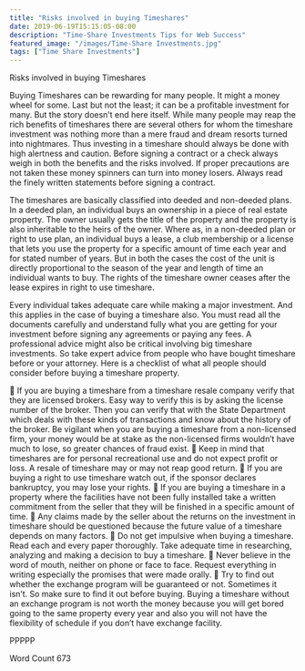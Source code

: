 ```yaml
---
title: "Risks involved in buying Timeshares"
date: 2019-06-19T15:15:05-08:00
description: "Time-Share Investments Tips for Web Success"
featured_image: "/images/Time-Share Investments.jpg"
tags: ["Time Share Investments"]
---
```


Risks involved in buying Timeshares

Buying Timeshares can be rewarding for many people. It might a money wheel for some. Last but not the least; it can be a profitable investment for many. But the story doesn’t end here itself. While many people may reap the rich benefits of timeshares there are several others for whom the timeshare investment was nothing more than a mere fraud and dream resorts turned into nightmares. Thus investing in a timeshare should always be done with high alertness and caution. Before signing a contract or a check always weigh in both the benefits and the risks involved. If proper precautions are not taken these money spinners can turn into money losers. Always read the finely written statements before signing a contract.

The timeshares are basically classified into deeded and non-deeded plans. In a deeded plan, an individual buys an ownership in a piece of real estate property. The owner usually gets the title of the property and the property is also inheritable to the heirs of the owner. Where as, in a non-deeded plan or right to use plan, an individual buys a lease, a club membership or a license that lets you use the property for a specific amount of time each year and for stated number of years. But in both the cases the cost of the unit is directly proportional to the season of the year and length of time an individual wants to buy. The rights of the timeshare owner ceases after the lease expires in right to use timeshare.

Every individual takes adequate care while making a major investment. And this applies in the case of buying a timeshare also. You must read all the documents carefully and understand fully what you are getting for your investment before signing any agreements or paying any fees. A professional advice might also be critical involving big timeshare investments. So take expert advice from people who have bought timeshare before or your attorney. Here is a checklist of what all people should consider before buying a timeshare property.

	If you are buying a timeshare from a timeshare resale company verify that they are licensed brokers. Easy way to verify this is by asking the license number of the broker. Then you can verify that with the State Department which deals with these kinds of transactions and know about the history of the broker. Be vigilant when you are buying a timeshare from a non-licensed firm, your money would be at stake as the non-licensed firms wouldn’t have much to lose, so greater chances of fraud exist.
	Keep in mind that timeshares are for personal recreational use and do not expect profit or loss. A resale of timeshare may or may not reap good return.
	If you are buying a right to use timeshare watch out, if the sponsor declares bankruptcy, you may lose your rights.
	If you are buying a timeshare in a property where the facilities have not been fully installed take a written commitment from the seller that they will be finished in a specific amount of time.
	Any claims made by the seller about the returns on the investment in timeshare should be questioned because the future value of a timeshare depends on many factors. 
	Do not get impulsive when buying a timeshare. Read each and every paper thoroughly. Take adequate time in researching, analyzing and making a decision to buy a timeshare.
	Never believe in the word of mouth, neither on phone or face to face. Request everything in writing especially the promises that were made orally.
	Try to find out whether the exchange program will be guaranteed or not. Sometimes it isn’t. So make sure to find it out before buying. Buying a timeshare without an exchange program is not worth the money because you will get bored going to the same property every year and also you will not have the flexibility of schedule if you don’t have exchange facility.

PPPPP

Word Count 673

